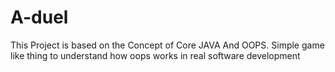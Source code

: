 # A-duel
This Project is based on the Concept of Core JAVA And OOPS.
Simple game like thing to understand how oops works in real software development
